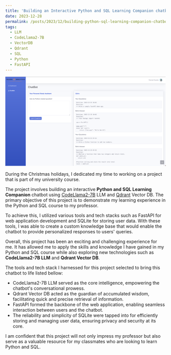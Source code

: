 ```yaml
---
title: 'Building an Interactive Python and SQL Learning Companion chatbot using CodeLlama2-7B LLM'
date: 2023-12-28
permalink: /posts/2023/12/building-python-sql-learning-companion-chatbot-using-llm/
tags:
  - LLM
  - CodeLlama2-7B
  - VectorDB
  - Qdrant
  - SQL
  - Python
  - FastAPI
---
```


![](/images/learning-companion.png)

During the Christmas holidays, I dedicated my time to working on a project that is part of my university course.

The project involves building an interactive **Python and SQL Learning Companion** chatbot using [CodeLlama2-7B](https://huggingface.co/TheBloke/CodeLlama-7B-GGUF) LLM and [Qdrant](https://www.linkedin.com/company/qdrant/?lipi=urn%3Ali%3Apage%3Ad_flagship3_pulse_read%3B7JXIJxhrSdqxvB1YpCHEgA%3D%3D) Vector DB. The primary objective of this project is to demonstrate my learning experience in the Python and SQL course to my professor.

To achieve this, I utilized various tools and tech stacks such as FastAPI for web application development and SQLite for storing user data. With these tools, I was able to create a custom knowledge base that would enable the chatbot to provide personalized responses to users' queries.

Overall, this project has been an exciting and challenging experience for me. It has allowed me to apply the skills and knowledge I have gained in my Python and SQL course while also exploring new technologies such as **CodeLlama2-7B LLM** and **Qdrant Vector DB**.

The tools and tech stack I harnessed for this project selected to bring this chatbot to life listed bellow:

- CodeLlama2-7B LLM served as the core intelligence, empowering the chatbot's conversational prowess.
- Qdrant Vector DB acted as the guardian of accumulated wisdom, facilitating quick and precise retrieval of information.
- FastAPI formed the backbone of the web application, enabling seamless interaction between users and the chatbot.
- The reliability and simplicity of SQLite were tapped into for efficiently storing and managing user data, ensuring privacy and security at its core.

I am confident that this project will not only impress my professor but also serve as a valuable resource for my classmates who are looking to learn Python and SQL.